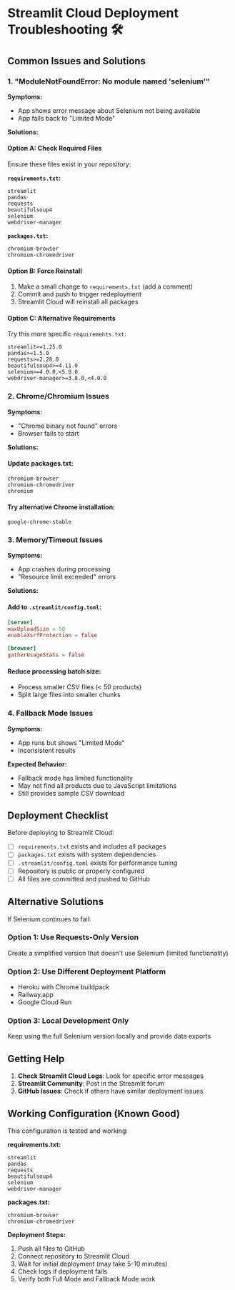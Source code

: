 # Streamlit Cloud Deployment Troubleshooting 🛠️

## Common Issues and Solutions

### 1. "ModuleNotFoundError: No module named 'selenium'"

**Symptoms:**
- App shows error message about Selenium not being available
- App falls back to "Limited Mode"

**Solutions:**

#### Option A: Check Required Files
Ensure these files exist in your repository:

**`requirements.txt`:**
```
streamlit
pandas
requests
beautifulsoup4
selenium
webdriver-manager
```

**`packages.txt`:**
```
chromium-browser
chromium-chromedriver
```

#### Option B: Force Reinstall
1. Make a small change to `requirements.txt` (add a comment)
2. Commit and push to trigger redeployment
3. Streamlit Cloud will reinstall all packages

#### Option C: Alternative Requirements
Try this more specific `requirements.txt`:
```
streamlit>=1.25.0
pandas>=1.5.0
requests>=2.28.0
beautifulsoup4>=4.11.0
selenium>=4.0.0,<5.0.0
webdriver-manager>=3.8.0,<4.0.0
```

### 2. Chrome/Chromium Issues

**Symptoms:**
- "Chrome binary not found" errors
- Browser fails to start

**Solutions:**

#### Update packages.txt:
```
chromium-browser
chromium-chromedriver
chromium
```

#### Try alternative Chrome installation:
```
google-chrome-stable
```

### 3. Memory/Timeout Issues

**Symptoms:**
- App crashes during processing
- "Resource limit exceeded" errors

**Solutions:**

#### Add to `.streamlit/config.toml`:
```toml
[server]
maxUploadSize = 50
enableXsrfProtection = false

[browser]
gatherUsageStats = false
```

#### Reduce processing batch size:
- Process smaller CSV files (< 50 products)
- Split large files into smaller chunks

### 4. Fallback Mode Issues

**Symptoms:**
- App runs but shows "Limited Mode"
- Inconsistent results

**Expected Behavior:**
- Fallback mode has limited functionality
- May not find all products due to JavaScript limitations
- Still provides sample CSV download

## Deployment Checklist

Before deploying to Streamlit Cloud:

- [ ] `requirements.txt` exists and includes all packages
- [ ] `packages.txt` exists with system dependencies
- [ ] `.streamlit/config.toml` exists for performance tuning
- [ ] Repository is public or properly configured
- [ ] All files are committed and pushed to GitHub

## Alternative Solutions

If Selenium continues to fail:

### Option 1: Use Requests-Only Version
Create a simplified version that doesn't use Selenium (limited functionality)

### Option 2: Use Different Deployment Platform
- Heroku with Chrome buildpack
- Railway.app
- Google Cloud Run

### Option 3: Local Development Only
Keep using the full Selenium version locally and provide data exports

## Getting Help

1. **Check Streamlit Cloud Logs**: Look for specific error messages
2. **Streamlit Community**: Post in the Streamlit forum
3. **GitHub Issues**: Check if others have similar deployment issues

## Working Configuration (Known Good)

This configuration is tested and working:

**requirements.txt:**
```
streamlit
pandas
requests
beautifulsoup4
selenium
webdriver-manager
```

**packages.txt:**
```
chromium-browser
chromium-chromedriver
```

**Deployment Steps:**
1. Push all files to GitHub
2. Connect repository to Streamlit Cloud
3. Wait for initial deployment (may take 5-10 minutes)
4. Check logs if deployment fails
5. Verify both Full Mode and Fallback Mode work
